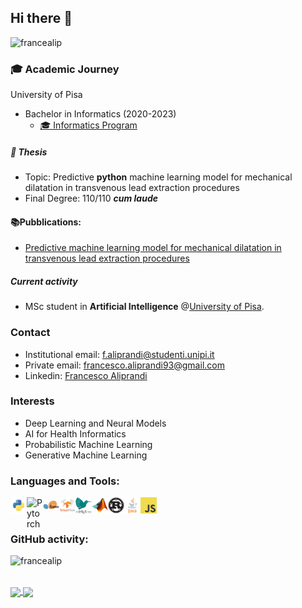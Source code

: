 ## Hi there 👋

<p align="left"> 
  <img src="https://komarev.com/ghpvc/?username=francealip&label=Profile%20views&color=0e75b6&style=flat" alt="francealip" /> 
</p>

### 🎓 Academic Journey

University of Pisa
- Bachelor in Informatics (2020-2023)
  - <a href='https://didattica.di.unipi.it/laurea-in-informatica/' target="_blank">🎓 Informatics Program</a>

 
##### 📜 Thesis
- Topic: Predictive <b>python</b> machine learning model for mechanical dilatation in transvenous lead extraction procedures
- Final Degree: 110/110 ___cum laude___

#### 📚Pubblications: 
- <a href='https://academic.oup.com/europace/article/26/Supplement_1/euae102.558/7681346' target="_blank"> Predictive machine learning model for mechanical dilatation in transvenous lead extraction procedures </a>


##### Current activity
-  MSc student in <b>Artificial Intelligence</b> @<a href='https://didattica.di.unipi.it/en/master-programme-in-computer-science/curricula-2/curriculum-%c2%93artificial-intelligence%c2%94-2/' target="_blank">University of Pisa</a>.


### Contact
- Institutional email: <a href= "mailto:d.goglia@studenti.unipi.it" target="_blank">f.aliprandi@studenti.unipi.it</a>
- Private email: <a href= "mailto:francesco.aliprandi93@gmail.com" target="_blank">francesco.aliprandi93@gmail.com</a>
- Linkedin: <a href='https://www.linkedin.com/in/francesco-aliprandi-1695a7264/' target="_blank">Francesco Aliprandi</a>

### Interests
- Deep Learning and Neural Models
- AI for Health Informatics
- Probabilistic Machine Learning
- Generative Machine Learning


### Languages and Tools: 

<div>
<img width="26px" align="left" src="https://raw.githubusercontent.com/github/explore/80688e429a7d4ef2fca1e82350fe8e3517d3494d/topics/python/python.png">
<img align="left" alt="Pytorch" width="26px" src="https://avatars.githubusercontent.com/u/21003710?s=48&v=4">
<img align="left" alt="Sklearn" width="26px" src="https://raw.githubusercontent.com/github/explore/cf9a84017e3cdd93aeb635d9b85379ba67d62031/topics/scikit-learn/scikit-learn.png">
<img align="left" alt="Tensorflow" width="26px" src="https://raw.githubusercontent.com/github/explore/80688e429a7d4ef2fca1e82350fe8e3517d3494d/topics/tensorflow/tensorflow.png">
<img align="left" alt="Latex" width="26px" src="https://raw.githubusercontent.com/github/explore/80688e429a7d4ef2fca1e82350fe8e3517d3494d/topics/latex/latex.png">
<img align="left" alt="Matlab" width="26px" src="https://raw.githubusercontent.com/github/explore/80688e429a7d4ef2fca1e82350fe8e3517d3494d/topics/matlab/matlab.png">
<img align="left" alt="Rust" width="26px" src="https://raw.githubusercontent.com/github/explore/80688e429a7d4ef2fca1e82350fe8e3517d3494d/topics/rust/rust.png" />
<img align="left" alt="Java" width="26px" src="https://raw.githubusercontent.com/github/explore/80688e429a7d4ef2fca1e82350fe8e3517d3494d/topics/java/java.png" />
<img align="left" alt="JavaScript" width="26px" src="https://raw.githubusercontent.com/github/explore/80688e429a7d4ef2fca1e82350fe8e3517d3494d/topics/javascript/javascript.png" />

</div>

<br/><br/>

### GitHub activity:
<!-- TROPHY -->
<p align="left"> <img src="https://github-profile-trophy.vercel.app/?username=francealip&theme=gruvbox&no-bg=true" alt="francealip" /> </p>

<br/>

<!-- STATISTICS -->
<a href="https://github.com/francealip">
  <img align="center" src="https://github-readme-stats.vercel.app/api?username=francealip&layout=compact&theme=calm&show_icons=true
" />
</a>

<!-- LANGUAGES -->
<a href="https://github.com/francealip">
  <img align="center" src="https://github-readme-stats.vercel.app/api/top-langs/?username=francealip&layout=compact&theme=calm&hide=jupyter%20notebook,html,css,xslt,shell" />
</a>


<br/><br/>


